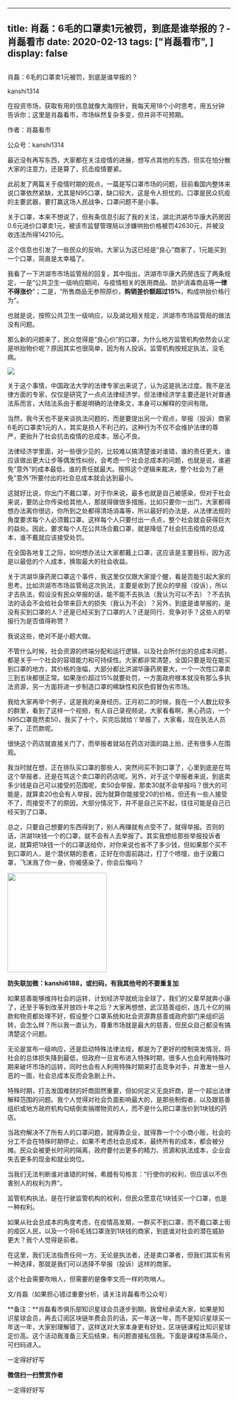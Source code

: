 
---
title:  肖磊：6毛的口罩卖1元被罚，到底是谁举报的？-肖磊看市
date: 2020-02-13
tags: ["肖磊看市", ]
display: false
---


## 



肖磊：6毛的口罩卖1元被罚，到底是谁举报的？




kanshi1314




在投资市场，获取有用的信息就像大海捞针，我每天用18个小时思考，用五分钟告诉你；这里是肖磊看市，市场纵然复杂多变，但并非不可预期。


作者：肖磊看市

公众号：kanshi1314



最近没有再写东西，大家都在关注疫情的进展，想写点其他的东西，但实在怕分散大家的注意力，还是算了，抗击疫情要紧。



此前发了两篇关于疫情时期的观点，一篇是写口罩市场的问题，目前看国内整体来说口罩依然紧缺，尤其是N95口罩，缺口较大，这是令人担忧的。口罩是民众抗疫的主要武器，要打赢这场人民战争，口罩问题不是小事。



关于口罩，本来不想说了，但有条信息引起了我的关注，湖北洪湖市华康大药房因0.6元进价口罩卖1元，被该市监督管理局以涉嫌哄抬价格被罚42630元，并被没收违法所得14210元。



这个信息也引发了一些民众的反响，大家认为这已经是“良心”商家了，1元能买到一个口罩，简直是太幸福了。



我看了一下洪湖市市场监管局的回复，其中指出，洪湖市华康大药房违反了两条规定，一是“公共卫生一级响应期间，与疫情相关的医用商品、防护消毒商品等**一律不得涨价**”；二是，“所售商品无参照原价，**购销差价额超过15%**，构成哄抬价格行为”。



也就是说，按照公共卫生一级响应，以及湖北相关规定，洪湖市市场监管局的做法没有问题。



那么新的问题来了，民众觉得是“良心价”的口罩，为什么地方监管机构依然会认定是哄抬物价呢？原因其实也很简单，因为有人投诉。监管机构按规定执法，没毛病。



<img class="rich_pages js_insertlocalimg" data-ratio="1.7628865979381443" data-s="300,640" src="https://mmbiz.qpic.cn/mmbiz_png/rIYcHn0KrPQjc7WI4HVBjiaPXAT7wSg5WyicAkYBWgMlSjEgW9qdoAKjTkjNsw5brF5Zriax77dwfXtUicGe85blFw/640?wx_fmt=png" data-type="png" data-w="679" style=""/>



关于这个事情，中国政法大学的法律专家出来说了，认为这是执法过度。我不是法律方面的专家，仅仅是研究了一点点法律经济学，但法律经济学主要还是针对普通法系而言，大陆法系由于都是明确的法律条文，本身可以解释的空间有限。



当然，我今天也不是来谈执法问题的，而是要提出另一个观点，举报（投诉）商家6毛的口罩卖1元的人，其实是损人不利己的，这种行为不仅不会维护法律的尊严，更抬升了社会抗击疫情的总成本，居心不良。



法律经济学里面，对一些很少见的，比较难以搞清楚谁对谁错，谁的责任更大，谁应该做出更大让步等偶发性纠纷，会考虑一个社会总成本的问题，也就是说，谁避免“意外“的成本最低，谁的责任就最大。按照这个逻辑来裁决，整个社会为了避免”意外“所要付出的社会总成本就会达到最小。



这就好比说，你出门不戴口罩，对于你来说，最多也就是自己被感染，但对于社会来说，要防止你传染给其他人，那就得做很多措施，比如只要你一出门，大家都得想办法离你很远，你所到之处都得清场消毒等，所以最好的办法是，从法律法规的角度要求每个人必须戴口罩。这样每个人只要付出一点点，整个社会就会获得巨大的益处。因此，要求每个人在公共场合戴口罩，就是降低了社会抗击疫情的总成本，谁不戴就应该接受处罚。



在全国各地复工之际，如何想办法让大家都戴上口罩，这应该是主要目标，因为这是以最低的个人成本，换取最大的社会收益。



关于洪湖华康药房口罩这个事件，我这里仅仅跟大家提个醒，看是否能引起大家的思考。比如洪湖市市场监管局这次执法，主要是收到了民众的举报（投诉），所以才去执法，假设没有民众举报的话，能不能不去执法（我认为可以不去）？不去执法的话会不会给社会带来巨大的损失（我认为不会）？另外，到底是谁举报的，是没有买到口罩的人？还是已经买到了口罩的人？还是同行、竞争对手？这些人的举报行为是否值得称赞？



我说这些，绝对不是小题大做。



不管什么时候，社会资源的终端分配和运行逻辑，以及社会所付出的总成本问题，都是关乎一个社会的容错能力和可持续性。大家都非常清楚，全国只要是现在能买到口罩的地方，其价格的涨幅，大部分都比洪湖华康药房要大，一个一次性口罩卖三到五块都很正常。如果涨价超过15%就要处罚，一方面政府根本就没有那么多执法资源，另一方面将进一步制造口罩的稀缺性和灰色假冒伪劣市场。



我给大家再举个例子，这是我的亲身经历。正月初二的时候，我在一个人数比较多的群里，看到了这样一个视频，有人自己录视频说，大家看看啊，黑心药店，一个N95口罩竟然卖50，我买了十个，买完后就给丫举报了，大家看，现在执法人员来了，正罚款呢。



很快这个药店就直接关门了，而举报者就站在药店对面的路上拍，还有很多人在围观。



我当时就在想，正在排队买口罩的那些人，突然间买不到口罩了，心里到底是在骂这个举报者，还是在骂这个卖口罩的药店呢。另外，对于这个举报者来说，到底卖多少钱是自己可以接受的范围呢，卖50会举报，那卖30就不会举报吗？很大的可能是，就算卖20也会有人举报，因为就算你能接受20的价格，但还有一些人接受不了，而接受不了的原因，大部分情况下，并不是自己买不起，往往可能是自己已经买到了口罩。



总之，只要自己想要的东西得到了，别人再赚就有点受不了，就得举报。否则的话，洪湖1块钱一个的口罩，就不会有人去举报了。其实我想给那些举报投诉者说，就算把1块钱一个的口罩送给你，对你来说也省不了多少钱，但如果那个买不到口罩的人，是个潜伏期的患者，正好在你面前路过，打了个喷嚏，由于没戴口罩，飞沫溅了你一身，你被感染了，你会后悔吗？



<img class="rich_pages" data-copyright="0" data-ratio="1" data-s="300,640" src="https://mmbiz.qpic.cn/mmbiz_jpg/rIYcHn0KrPQxE6zMiarib0VYKnt94Md6MMtJIw6YEwy8maoZPYfqopnlsqVs55Vz3JiaQIS7PZ1rg8lrYVngiaw9CQ/640?wx_fmt=jpeg" data-type="jpeg" data-w="430" style="height: 224px;width: 224px;"/>

**防失联加微：kanshi6188，或扫码，有我其他号的不要重复加**



如果慈善能够维持社会的运转，计划经济早就统治全球了，我们的父辈早就奔小康了，还至于等到改革开放四十年之后？大家再想想，武汉慈善组织，连几十亿的捐款和物资都处理不好，假设整个口罩系统和社会资源靠慈善或政府部门来组织运转，会怎么样？所以我一直认为，尊重市场就是最大的慈善，但民众自己都没有搞清楚这个问题。



无论是宣布一级响应，还是启动特殊法律法规，都是为了更好的控制突发情况，将社会的总体损失降到最低，但政府一旦宣布进入特殊时期，很多人也会利用特殊时期来破坏市场的运转，同时也会有人利用特殊时期来打击竞争对手，并激发一些人恶的一面，社会总成本反而会急剧上升。



特殊时期，打击发国难财的奸商固然重要，但如何定义无良奸商，是一个超出法律解释范围的问题。我个人觉得对社会负面影响最大的，是那些制假者，以及跟慈善组织或地方政府机构勾结倒卖捐赠物资的人，而不是什么把口罩涨价到1块钱的药店。



当政府解决不了所有人的口罩问题，就得靠企业，就得靠一个个小商小贩，社会的分工不会在特殊时期停止，如果不考虑社会总成本，最终所有的成本，都会被分摊。民众会被更长时间的隔离，政府要付出更多的精力、资源和执法成本，企业会失去更多的现金和就业岗位。



当我们无法判断谁对谁错的时候，希腊有句格言：“行使你的权利，但应该以不伤害别人的权利为界“。



监管机构执法，是在行驶监管机构的权利，但民众愿意花1块钱买一个口罩，也是一种权利。



如果从社会总成本的角度考虑，在疫情高发期，一群买不到口罩，而不戴口罩上街的疫区人民，以及一个将6毛钱口罩涨到1块钱的商家，到底谁对社会的潜在威胁更大？我个人觉得是前者。



在这里，我们无法指责任何一方，无论是执法者，还是卖口罩者，但我们其实有另一种选择，那就是我们可以选择不举报（投诉）这样的商家。



这个社会需要吹哨人，但需要的是像李文亮一样的吹哨人。



文/肖磊（如果担心错过重要分析，请关注肖磊看市公众号）



**备注：**肖磊看市俱乐部知识星球会员逐步到期，我曾经承诺大家，如果是知识星球会员，再去订阅区块链年费会员的话，买一年送一年，而不是知识星球买一年送一年，大家别理解错了，这样送对大家本身更有好处，区块链课程比知识星球定价高。这个活动我准备三天后结束，有问题直接私信我。下面是课程体系简介，可扫码进入。



一定得好好写


**微信扫一扫赞赏作者**






一定得好好写









